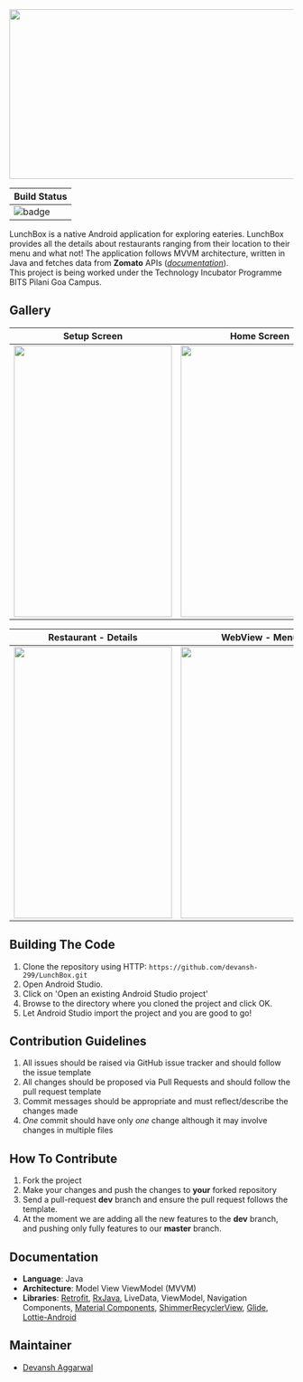 <img src="https://user-images.githubusercontent.com/46667021/97115713-2d377900-171e-11eb-8e97-06a56d2b566f.jpg" width="1000" height="300" />

|Build Status|
|------------|
|![badge](https://action-badges.now.sh/devansh-299/LunchBox)|

LunchBox is a native Android application for exploring eateries. LunchBox provides all the details about restaurants ranging from their location to their menu and what not! The application follows MVVM architecture, written in Java and fetches data from **Zomato** APIs ([_documentation_](https://developers.zomato.com/documentation)). 
<br />
This project is being worked under the Technology Incubator Programme BITS Pilani Goa Campus.

## Gallery

|Setup Screen|Home Screen|Restaurant - Gallery|
|------|------|------|
|<img src="https://user-images.githubusercontent.com/46667021/97773346-e3fb8500-1b74-11eb-8009-1cbfe3264b4b.jpg" width="280" height="480" />|<img src="https://user-images.githubusercontent.com/46667021/97773371-2755f380-1b75-11eb-8b1c-7797792ecb73.jpeg" width="280" height="480" />|<img src="https://user-images.githubusercontent.com/46667021/97773382-42c0fe80-1b75-11eb-8408-f9ec02886b1a.jpg" width="280" height="480" />|


|Restaurant - Details|WebView - Menu|Search Screen|
|------|------|------|
|<img src="https://user-images.githubusercontent.com/46667021/97773390-59ffec00-1b75-11eb-83cc-832431b89cd0.jpg" width="280" height="480" />|<img src="https://user-images.githubusercontent.com/46667021/97773400-73089d00-1b75-11eb-99fc-9ebb081560a3.jpg" width="280" height="480" />|<img src="https://user-images.githubusercontent.com/46667021/97773422-959ab600-1b75-11eb-945e-09ccd7bc1116.jpg" width="280" height="480" />|


## Building The Code

1. Clone the repository using HTTP: `https://github.com/devansh-299/LunchBox.git`
2. Open Android Studio.
3. Click on 'Open an existing Android Studio project'
4. Browse to the directory where you cloned the project and click OK.
5. Let Android Studio import the project and you are good to go!


## Contribution Guidelines

1. All issues should be raised via GitHub issue tracker and should follow the issue template
2. All changes should be proposed via Pull Requests and should follow the pull request template
3. Commit messages should be appropriate and must reflect/describe the changes made
4. _One_ commit should have only _one_ change although it may involve changes in multiple files


## How To Contribute

1. Fork the project
2. Make your changes and push the changes to **your** forked repository
3. Send a pull-request **dev** branch and ensure the pull request follows the template.
4. At the moment we are adding all the new features to the **dev** branch, and pushing only fully features to our
**master** branch.

## Documentation

- **Language**: Java
- **Architecture**: Model View ViewModel (MVVM)
- **Libraries**: [Retrofit](https://github.com/square/retrofit),
[RxJava](https://github.com/ReactiveX/RxJava), LiveData, ViewModel, Navigation Components,
[Material Components](https://github.com/material-components/material-components-android),
[ShimmerRecyclerView](https://github.com/sharish/ShimmerRecyclerView),
[Glide](https://github.com/bumptech/glide), [Lottie-Android](https://github.com/airbnb/lottie-android)

## Maintainer
- [Devansh Aggarwal](https://github.com/devansh-299)
